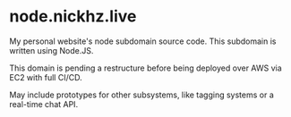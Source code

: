 # node.nickhz.live
My personal website's node subdomain source code. This subdomain is written using Node.JS.

This domain is pending a restructure before being deployed over AWS via EC2 with full CI/CD.

May include prototypes for other subsystems, like tagging systems or a real-time chat API.
